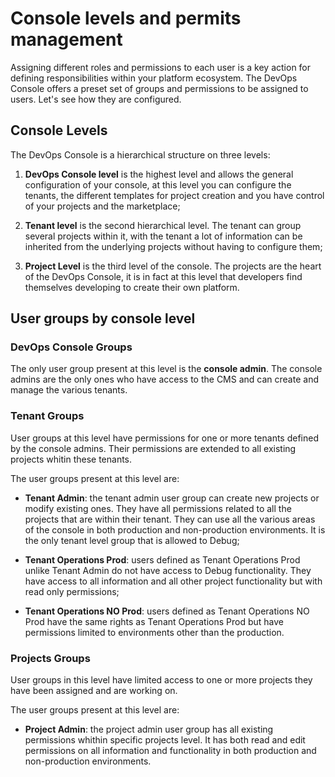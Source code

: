 # Console levels and permits management

Assigning different roles and permissions to each user is a key action for defining responsibilities within your platform ecosystem. 
The DevOps Console offers a preset set of groups and permissions to be assigned to users. 
Let's see how they are configured. 

## Console Levels

The DevOps Console is a hierarchical structure on three levels:

1. **DevOps Console level** is the highest level and allows the general configuration of your console, at this level you can configure the tenants, the different templates for project creation and you have control of your projects and the marketplace;

2. **Tenant level** is the second hierarchical level. The tenant can group several projects within it, with the tenant a lot of information can be inherited from the underlying projects without having to configure them;

3. **Project Level**  is the third level of the console. The projects are the heart of the DevOps Console, it is in fact at this level that developers find themselves developing to create their own platform. 

## User groups by console level

### DevOps Console Groups

The only user group present at this level is the **console admin**. The console admins are the only ones who have access to the CMS and can create and manage the various tenants.

### Tenant Groups

User groups at this level have permissions for one or more tenants defined by the console admins. Their permissions are extended to all existing projects whitin these tenants.

The user groups present at this level are:

- **Tenant Admin**: the tenant admin user group can create new projects or modify existing ones. They have all permissions related to all the projects that are within their tenant. They can use all the various areas of the console in both production and non-production environments. It is the only tenant level group that is allowed to Debug;

- **Tenant Operations Prod**: users defined as Tenant Operations Prod unlike Tenant Admin do not have access to Debug functionality. They have access to all information and all other project functionality but with read only permissions;

- **Tenant Operations NO Prod**: users defined as Tenant Operations NO Prod have the same rights as Tenant Operations Prod but have permissions limited to environments other than the production.

### Projects Groups

User groups in this level have limited access to one or more projects they have been assigned and are working on.

The user groups present at this level are:

- **Project Admin**: the project admin user group has all existing permissions whithin specific projects level. It has both read and edit permissions on all information and functionality in both production and non-production environments.















